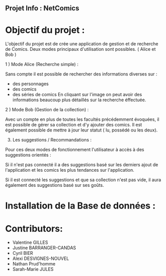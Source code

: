 ## Projet Info : NetComics

# Objectif du projet :

L'objectif du projet est de crée une application de gestion et de recherche de Comics. 
Deux modes principaux d'utilisation sont possibles. ( Alice et Bob )

1 ) Mode Alice (Recherche simple) :

Sans compte il est possible de rechercher des informations diverses sur :
- des personnages
- des comics 
- des séries de comics
En cliquant sur l'image on peut avoir des informations beaucoup plus détaillés sur la recherche éffectuée.

2 ) Mode Bob (Gestion de la collection) :

Avec un compte en plus de toutes les facultés précédemment évoquées, il est possible de gérer sa collection et d'y ajouter des comics. Il est également possible de mettre à jour leur statut ( lu, possédé ou les deux).

3) Les suggestions / Recommandations :

Pour ces deux modes de fonctionnement l'utilisateur à accès à des suggestions orientés :

Si il n'est pas connecté il a des suggestions basé sur les derniers ajout de l'application et les comics les plus tendances sur l'application.

Si il est connecté les suggestions et que sa collection n'est pas vide, il aura également des suggestions basé sur ses goûts.



# Installation de la Base de données :

# Contributors:
- Valentine GILLES
- Justine BARRANGER-CANDAS
- Cyril BIER
- Alexi DESVIGNES-NOUVEL
- Nathan Prud'homme
- Sarah-Marie JULES
